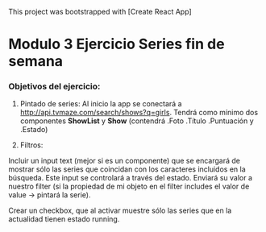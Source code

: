 This project was bootstrapped with [Create React App]

# Modulo 3 Ejercicio Series fin de semana

### Objetivos del ejercicio:

1. Pintado de series: Al inicio la app se conectará a http://api.tvmaze.com/search/shows?q=girls. Tendrá como mínimo dos componentes **ShowList** y **Show** (contendrá .Foto .Título .Puntuación y .Estado)

2. Filtros:

Incluir un input text (mejor si es un componente) que se encargará de mostrar sólo las series que coincidan con los caracteres incluidos en la búsqueda. Este input se controlará a través del estado. Enviará su valor a nuestro filter (si la propiedad de mi objeto en el filter includes el valor de value -> pintará la serie).

Crear un checkbox, que al activar muestre sólo las series que en la actualidad tienen estado running.